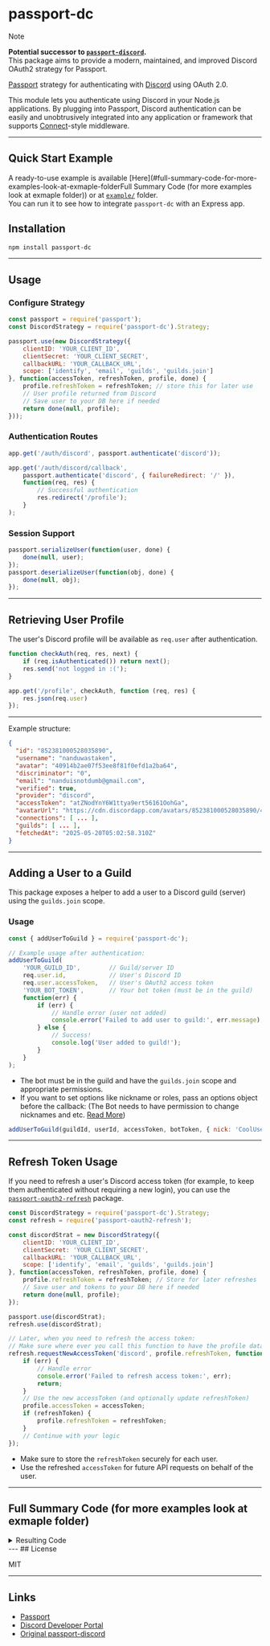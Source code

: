 # passport-dc
> [!NOTE]
> **Potential successor to [`passport-discord`](https://www.npmjs.com/package/passport-discord).**  
> This package aims to provide a modern, maintained, and improved Discord OAuth2 strategy for Passport.


[Passport](http://passportjs.org/) strategy for authenticating with [Discord](https://discord.com/) using OAuth 2.0.

This module lets you authenticate using Discord in your Node.js applications. By plugging into Passport, Discord authentication can be easily and unobtrusively integrated into any application or framework that supports [Connect](http://www.senchalabs.org/connect/)-style middleware.

---

## Quick Start Example


A ready-to-use example is available [Here](#full-summary-code-for-more-examples-look-at-exmaple-folderFull Summary Code (for more examples look at exmaple folder)) or at [`example/`](./example) folder.  
You can run it to see how to integrate `passport-dc` with an Express app.

## Installation

```bash
npm install passport-dc
```

---

## Usage

### Configure Strategy

```javascript
const passport = require('passport');
const DiscordStrategy = require('passport-dc').Strategy;

passport.use(new DiscordStrategy({
    clientID: 'YOUR_CLIENT_ID',
    clientSecret: 'YOUR_CLIENT_SECRET',
    callbackURL: 'YOUR_CALLBACK_URL',
    scope: ['identify', 'email', 'guilds', 'guilds.join']
}, function(accessToken, refreshToken, profile, done) {
    profile.refreshToken = refreshToken; // store this for later use
    // User profile returned from Discord
    // Save user to your DB here if needed
    return done(null, profile);
}));
```

### Authentication Routes

```javascript
app.get('/auth/discord', passport.authenticate('discord'));

app.get('/auth/discord/callback',
    passport.authenticate('discord', { failureRedirect: '/' }),
    function(req, res) {
        // Successful authentication
        res.redirect('/profile');
    }
);
```

### Session Support

```javascript
passport.serializeUser(function(user, done) {
    done(null, user);
});
passport.deserializeUser(function(obj, done) {
    done(null, obj);
});
```

---

## Retrieving User Profile

The user's Discord profile will be available as `req.user` after authentication.  

```js
function checkAuth(req, res, next) {
    if (req.isAuthenticated()) return next();
    res.send('not logged in :(');
}

app.get('/profile', checkAuth, function (req, res) {
    res.json(req.user)
});
```
---

Example structure:

```json
{
  "id": "852381000528035890",
  "username": "nanduwastaken",
  "avatar": "40914b2ae07f53ee8f81f0efd1a2ba64",
  "discriminator": "0",
  "email": "nanduisnotdumb@gmail.com",
  "verified": true,
  "provider": "discord",
  "accessToken": "atZNodYnY6W1ttya9ert56161OohGa",
  "avatarUrl": "https://cdn.discordapp.com/avatars/852381000528035890/40914b2ae07f53ee8f81f0efd1a2ba64.png?size=1024",
  "connections": [ ... ],
  "guilds": [ ... ],
  "fetchedAt": "2025-05-20T05:02:58.310Z"
}
```

---

## Adding a User to a Guild

This package exposes a helper to add a user to a Discord guild (server) using the `guilds.join` scope.

### Usage

```javascript
const { addUserToGuild } = require('passport-dc');

// Example usage after authentication:
addUserToGuild(
    'YOUR_GUILD_ID',        // Guild/server ID
    req.user.id,            // User's Discord ID
    req.user.accessToken,   // User's OAuth2 access token
    'YOUR_BOT_TOKEN',       // Your bot token (must be in the guild)
    function(err) {
        if (err) {
            // Handle error (user not added)
            console.error('Failed to add user to guild:', err.message);
        } else {
            // Success!
            console.log('User added to guild!');
        }
    }
);
```

- The bot must be in the guild and have the `guilds.join` scope and appropriate permissions.
- If you want to set options like nickname or roles, pass an options object before the callback: (The Bot needs to have permission to change nicknames and etc. [Read More]())

```javascript
addUserToGuild(guildId, userId, accessToken, botToken, { nick: 'CoolUser' }, callback);
```
---
## Refresh Token Usage

If you need to refresh a user's Discord access token (for example, to keep them authenticated without requiring a new login), you can use the [`passport-oauth2-refresh`](https://www.npmjs.com/package/passport-oauth2-refresh) package.


```javascript
const DiscordStrategy = require('passport-dc').Strategy;
const refresh = require('passport-oauth2-refresh');

const discordStrat = new DiscordStrategy({
    clientID: 'YOUR_CLIENT_ID',
    clientSecret: 'YOUR_CLIENT_SECRET',
    callbackURL: 'YOUR_CALLBACK_URL',
    scope: ['identify', 'email', 'guilds', 'guilds.join']
}, function(accessToken, refreshToken, profile, done) {
    profile.refreshToken = refreshToken; // Store for later refreshes
    // Save user and tokens to your DB here if needed
    return done(null, profile);
});

passport.use(discordStrat);
refresh.use(discordStrat);

// Later, when you need to refresh the access token:
// Make sure where ever you call this function to have the profile data, since it is passed into this function
refresh.requestNewAccessToken('discord', profile.refreshToken, function(err, accessToken, refreshToken) {
    if (err) {
        // Handle error
        console.error('Failed to refresh access token:', err);
        return;
    }
    // Use the new accessToken (and optionally update refreshToken)
    profile.accessToken = accessToken;
    if (refreshToken) {
        profile.refreshToken = refreshToken;
    }
    // Continue with your logic
});
```

- Make sure to store the `refreshToken` securely for each user.
- Use the refreshed `accessToken` for future API requests on behalf of the user.


---
## Full Summary Code (for more examples look at exmaple folder)
<details>
    
<summary>Resulting Code</summary>

```js
const passport = require('passport');
const DiscordStrategy = require('passport-dc').Strategy;
const { addUserToGuild } = require('passport-dc');

// Configure the Discord strategy
passport.use(new DiscordStrategy({
    clientID: 'YOUR_CLIENT_ID',
    clientSecret: 'YOUR_CLIENT_SECRET',
    callbackURL: 'YOUR_CALLBACK_URL',
    scope: ['identify', 'email', 'guilds', 'guilds.join']
}, function(accessToken, refreshToken, profile, done) {
    profile.refreshToken = refreshToken; // store this for later use
    // User profile returned from Discord
    // Save user to your DB here if needed
    return done(null, profile);
}));

app.get('/', (req, res) => {
    res.send('Welcome! <a href="/auth/discord">Login with Discord</a>');
});

// Authentication routes
app.get('/auth/discord', passport.authenticate('discord'));

app.get('/auth/discord/callback',
    passport.authenticate('discord', { failureRedirect: '/' }),
    function(req, res) {
        // Successful authentication
        res.redirect('/profile');
    }
);

// Session support
passport.serializeUser(function(user, done) {
    done(null, user);
});
passport.deserializeUser(function(obj, done) {
    done(null, obj);
});

// Middleware to check authentication
function checkAuth(req, res, next) {
    if (req.isAuthenticated()) return next();
    res.send('not logged in :(');
}

// Profile route
app.get('/profile', checkAuth, function (req, res) {
    res.json(req.user);
});

// Example: Add user to guild after authentication
app.post('/add-to-guild', checkAuth, function(req, res) {
    addUserToGuild(
        'YOUR_GUILD_ID',        // Guild/server ID
        req.user.id,            // User's Discord ID
        req.user.accessToken,   // User's OAuth2 access token
        'YOUR_BOT_TOKEN',       // Your bot token (must be in the guild)
        function(err) {
            if (err) {
                console.error('Failed to add user to guild:', err.message);
                return res.status(500).send('Failed to add user to guild');
            }
            res.send('User added to guild!');
        }
    );
});
```

</details>
---
## License

MIT

---

## Links

- [Passport](http://passportjs.org/)
- [Discord Developer Portal](https://discord.com/developers/applications)
- [Original passport-discord](https://github.com/nicholastay/passport-discord)